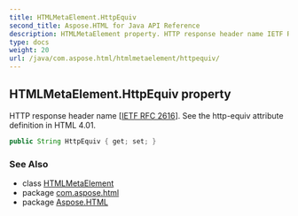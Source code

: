 ```yaml
---
title: HTMLMetaElement.HttpEquiv
second_title: Aspose.HTML for Java API Reference
description: HTMLMetaElement property. HTTP response header name IETF RFC 2616. See the http-equiv attribute definition in HTML 4.01
type: docs
weight: 20
url: /java/com.aspose.html/htmlmetaelement/httpequiv/
---
```

## HTMLMetaElement.HttpEquiv property

HTTP response header name [[IETF RFC 2616](http://www.ietf.org/rfc/rfc2616.txt)]. See the http-equiv attribute definition in HTML 4.01.

```java
public String HttpEquiv { get; set; }
```

### See Also

* class [HTMLMetaElement](../)
* package [com.aspose.html](../../htmlmetaelement/)
* package [Aspose.HTML](../../../)

